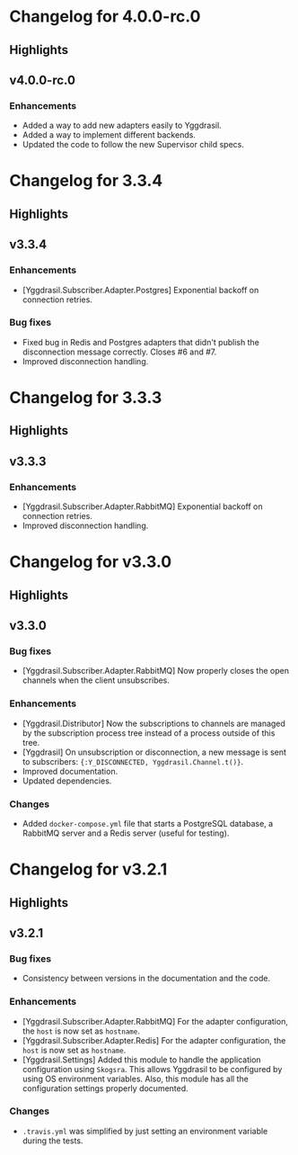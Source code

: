 # Changelog for 4.0.0-rc.0

## Highlights

## v4.0.0-rc.0

### Enhancements

  * Added a way to add new adapters easily to Yggdrasil.
  * Added a way to implement different backends.
  * Updated the code to follow the new Supervisor child specs.

# Changelog for 3.3.4

## Highlights

## v3.3.4

### Enhancements

  * [Yggdrasil.Subscriber.Adapter.Postgres] Exponential backoff on connection
  retries.

### Bug fixes
  * Fixed bug in Redis and Postgres adapters that didn't publish the
    disconnection message correctly. Closes #6 and #7.
  * Improved disconnection handling.

# Changelog for 3.3.3

## Highlights

## v3.3.3

### Enhancements

  * [Yggdrasil.Subscriber.Adapter.RabbitMQ] Exponential backoff on connection
  retries.
  * Improved disconnection handling.

# Changelog for v3.3.0

## Highlights

## v3.3.0

### Bug fixes

  * [Yggdrasil.Subscriber.Adapter.RabbitMQ] Now properly closes the open
    channels when the client unsubscribes.

### Enhancements

  * [Yggdrasil.Distributor] Now the subscriptions to channels are managed by
  the subscription process tree instead of a process outside of this tree.
  * [Yggdrasil] On unsubscription or disconnection, a new message is sent to
  subscribers: `{:Y_DISCONNECTED, Yggdrasil.Channel.t()}`.
  * Improved documentation.
  * Updated dependencies.

### Changes

  * Added `docker-compose.yml` file that starts a PostgreSQL database, a
  RabbitMQ server and a Redis server (useful for testing).

# Changelog for v3.2.1

## Highlights

## v3.2.1

### Bug fixes

  * Consistency between versions in the documentation and the code.

### Enhancements

  * [Yggdrasil.Subscriber.Adapter.RabbitMQ] For the adapter configuration, the
  `host` is now set as `hostname`.
  * [Yggdrasil.Subscriber.Adapter.Redis] For the adapter configuration, the
  `host` is now set as `hostname`.
  * [Yggdrasil.Settings] Added this module to handle the application
    configuration using `Skogsra`. This allows Yggdrasil to be configured by
    using OS environment variables. Also, this module has all the configuration
    settings properly documented.

### Changes

  * `.travis.yml` was simplified by just setting an environment variable during
  the tests.
